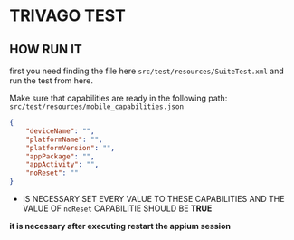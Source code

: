 # TRIVAGO TEST

## HOW RUN IT

first you need finding the file here `src/test/resources/SuiteTest.xml` and run the test from here.

Make sure that capabilities are ready in the following path: `src/test/resources/mobile_capabilities.json`

```JSON
{
	"deviceName": "",
	"platformName": "",
	"platformVersion": "",
	"appPackage": "",
	"appActivity": "",
	"noReset": ""
}
```

- IS NECESSARY SET EVERY VALUE TO THESE CAPABILITIES AND THE VALUE OF `noReset` CAPABILITIE SHOULD BE __TRUE__

__it is necessary after executing restart the appium session__ 